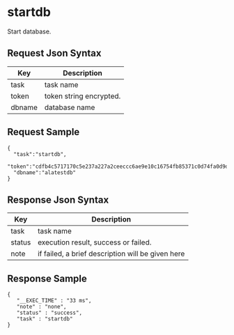 # startdb

Start database.

## Request Json Syntax

| **Key** | **Description** |
| --- | --- |
| task | task name |
| token | token string encrypted. |
| dbname | database name |


## Request Sample

```
{
  "task":"startdb",
  "token":"cdfb4c5717170c5e237a227a2ceeccc6ae9e10c16754fb85371c0d74fa0d9d577926f07dd201b6aa",
  "dbname":"alatestdb"
}
```

## Response Json Syntax

| **Key** | **Description** |
| --- | --- |
| task | task name |
| status | execution result, success or failed. |
| note | if failed, a brief description will be given here |


## Response Sample

```
{
   "__EXEC_TIME" : "33 ms",
   "note" : "none",
   "status" : "success",
   "task" : "startdb"
}
```
